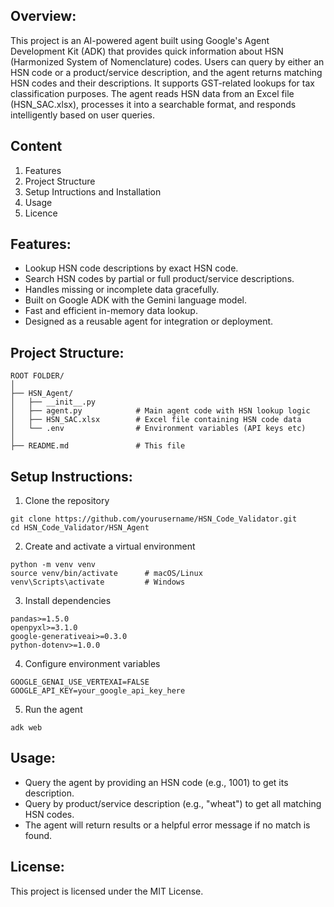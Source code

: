 ## Overview:
This project is an AI-powered agent built using Google's Agent Development Kit (ADK) that provides quick information about HSN (Harmonized System of Nomenclature) codes. Users can query by either an HSN code or a product/service description, and the agent returns matching HSN codes and their descriptions. It supports GST-related lookups for tax classification purposes. The agent reads HSN data from an Excel file (HSN_SAC.xlsx), processes it into a searchable format, and responds intelligently based on user queries.

## Content
1. Features
2. Project Structure
3. Setup Intructions and Installation
4. Usage
5. Licence

## Features:
* Lookup HSN code descriptions by exact HSN code.
* Search HSN codes by partial or full product/service descriptions.
* Handles missing or incomplete data gracefully.
* Built on Google ADK with the Gemini language model.
* Fast and efficient in-memory data lookup.
* Designed as a reusable agent for integration or deployment.

## Project Structure:
```
ROOT FOLDER/
│
├── HSN_Agent/
│   ├── __init__.py
│   ├── agent.py            # Main agent code with HSN lookup logic
│   ├── HSN_SAC.xlsx        # Excel file containing HSN code data
│   └── .env                # Environment variables (API keys etc)
│
├── README.md               # This file
```
## Setup Instructions:
1. Clone the repository
```
git clone https://github.com/yourusername/HSN_Code_Validator.git
cd HSN_Code_Validator/HSN_Agent
```

2. Create and activate a virtual environment

```
python -m venv venv
source venv/bin/activate      # macOS/Linux
venv\Scripts\activate         # Windows
```

3. Install dependencies
```
pandas>=1.5.0
openpyxl>=3.1.0
google-generativeai>=0.3.0
python-dotenv>=1.0.0
```

4. Configure environment variables

```
GOOGLE_GENAI_USE_VERTEXAI=FALSE
GOOGLE_API_KEY=your_google_api_key_here
```

5. Run the agent
```
adk web
```

## Usage:
* Query the agent by providing an HSN code (e.g., 1001) to get its description.
* Query by product/service description (e.g., "wheat") to get all matching HSN codes.
* The agent will return results or a helpful error message if no match is found.

## License:
This project is licensed under the MIT License.
